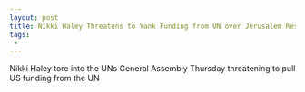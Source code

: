 ```yaml
---
layout: post
title: Nikki Haley Threatens to Yank Funding from UN over Jerusalem Resolution This Vote Will Be Remembered
tags:
 -
---
```

Nikki Haley tore into the UNs General Assembly Thursday threatening to pull US funding from the UN
